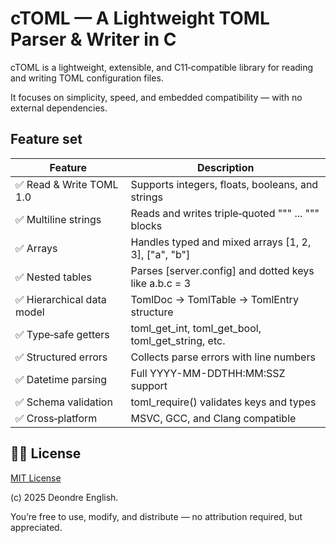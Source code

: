 # cTOML — A Lightweight TOML Parser & Writer in C

cTOML is a lightweight, extensible, and C11‑compatible library for reading and writing TOML configuration files.

It focuses on simplicity, speed, and embedded compatibility — with no external dependencies.

## Feature set

| Feature                    | Description                                           |
| -------------------------- | ----------------------------------------------------- |
| ✅ Read & Write TOML 1.0   | Supports integers, floats, booleans, and strings      |
| ✅ Multiline strings       | Reads and writes triple‑quoted """ ... """ blocks     |
| ✅ Arrays                  | Handles typed and mixed arrays [1, 2, 3], ["a", "b"]  |
| ✅ Nested tables           | Parses [server.config] and dotted keys like a.b.c = 3 |
| ✅ Hierarchical data model | TomlDoc → TomlTable → TomlEntry structure             |
| ✅ Type‑safe getters       | toml_get_int, toml_get_bool, toml_get_string, etc.    |
| ✅ Structured errors       | Collects parse errors with line numbers               |
| ✅ Datetime parsing        | Full YYYY-MM-DDTHH:MM:SSZ support                     |
| ✅ Schema validation       | toml_require() validates keys and types               |
| ✅ Cross‑platform          | MSVC, GCC, and Clang compatible                       |

## 🧑‍💻 License

[MIT License](LICENSE)

(c) 2025 Deondre English.

You’re free to use, modify, and distribute — no attribution required, but appreciated.
